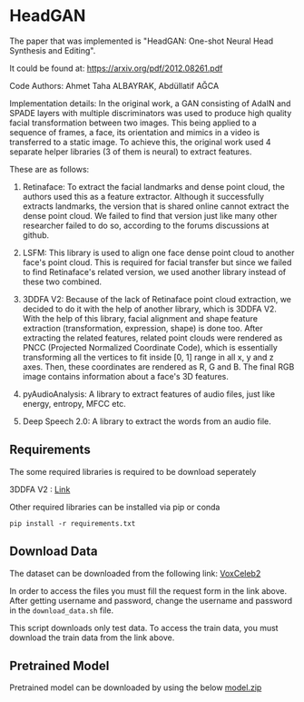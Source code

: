 # HeadGAN


The paper that was implemented is "HeadGAN: One-shot Neural Head Synthesis and Editing".

It could be found at: https://arxiv.org/pdf/2012.08261.pdf

Code Authors: Ahmet Taha ALBAYRAK, Abdüllatif AĞCA

Implementation details: In the original work, a GAN consisting of AdaIN and SPADE layers with multiple
discriminators was used to produce high quality facial transformation between two images. This being
applied to a sequence of frames, a face, its orientation and mimics in a video is transferred to a static
image. To achieve this, the original work used 4 separate helper libraries (3 of them is neural) to extract features.

These are as follows:

1) Retinaface: To extract the facial landmarks and dense point cloud, the authors used this as a feature extractor.
   Although it successfully extracts landmarks, the version that is shared online cannot extract the dense point cloud.
   We failed to find that version just like many other researcher failed to do so, according to the forums discussions at
   github.
2) LSFM: This library is used to align one face dense point cloud to another face's point cloud. This is required for
   facial transfer but since we failed to find Retinaface's related version, we used another library instead of these two combined.

3) 3DDFA V2: Because of the lack of Retinaface point cloud extraction, we decided to do it with the help of another library,
which is 3DDFA V2. With the help of this library, facial alignment and shape feature extraction (transformation, expression, shape)
is done too. After extracting the related features, related point clouds were rendered as PNCC (Projected Normalized Coordinate Code),
which is essentially transforming all the vertices to fit inside [0, 1] range in all x, y and z axes. Then, these coordinates are
rendered as R, G and B. The final RGB image contains information about a face's 3D features.

4) pyAudioAnalysis: A library to extract features of audio files, just like energy, entropy, MFCC etc.
5) Deep Speech 2.0: A library to extract the words from an audio file.

## Requirements

The some required libraries is required to be download seperately

3DDFA V2 :  [Link](https://drive.google.com/file/d/1g27NGa3CrMlL0BaYfIlIqBeTMl342Pnh/view?usp=sharing)

Other required libraries can be installed via pip or conda

`pip install -r requirements.txt`

## Download Data

The dataset can be downloaded from the following link: [VoxCeleb2](https://mm.kaist.ac.kr/datasets/voxceleb/#downloads) 

In order to access the files you must fill the request form in the link above. After getting username and password, change the username and password in the `download_data.sh` file.

This script downloads only test data. To access the train data, you must download the train data from the link above.

## Pretrained Model

Pretrained model can be downloaded by using the below
[model.zip](https://drive.google.com/file/d/14N6A2KACdzHIgCoD0Zj7vVI88VlmnxAd/view?usp=sharing)
